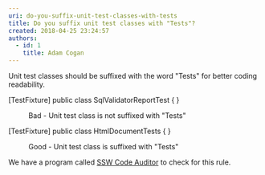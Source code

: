 ```yaml
---
uri: do-you-suffix-unit-test-classes-with-tests
title: Do you suffix unit test classes with "Tests"?
created: 2018-04-25 23:24:57
authors:
  - id: 1
    title: Adam Cogan
---
```





<span class='intro'> Unit test classes should be suffixed with the word &quot;Tests&quot; for better coding readability.<br> </span>

<p class="ssw15-rteElement-CodeArea">​[TestFixture] public class SqlValidatorReportTest &#123; &#125;<br></p><dd class="ssw15-rteElement-FigureBad">Bad - Unit test class is not suffixed with &quot;Tests&quot;​<br></dd><p class="ssw15-rteElement-CodeArea">[TestFixture] public class HtmlDocumentTests &#123; &#125; 
  &#160;​<br></p><dd class="ssw15-rteElement-FigureGood">Good - Unit test class is suffixed with &quot;Tests&quot;​<br></dd>
<p class="ssw15-rteElement-YellowBorderBox">We have a program called&#160;<a href="https&#58;//www.ssw.com.au/ssw/CodeAuditor/">SSW Code Auditor</a>&#160;to check for this rule.<br></p>


